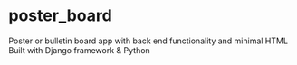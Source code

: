 # poster_board
Poster or bulletin board app with back end functionality and minimal HTML
Built with Django framework & Python
